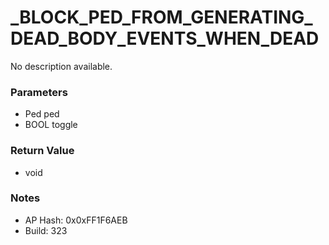 # _BLOCK_PED_FROM_GENERATING_DEAD_BODY_EVENTS_WHEN_DEAD

No description available.

### Parameters
* Ped ped
* BOOL toggle

### Return Value
* void

### Notes
* AP Hash: 0x0xFF1F6AEB
* Build: 323

